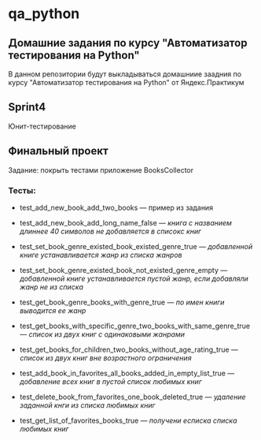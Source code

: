# qa_python

## Домашние задания по курсу "Автоматизатор тестирования на Python"
В данном репозитории будут выкладываться домашниие заадния по курсу "Автоматизатор тестирования на Python" от Яндекс.Практикум

## Sprint4 
Юнит-тестирование

## Финальный проект
Задание: покрыть тестами приложение BooksCollector

### Тесты:

- test_add_new_book_add_two_books — пример из задания

- test_add_new_book_add_long_name_false — *книга с названием длиннее 40 символов не добавляется в списокс книг*
- test_set_book_genre_existed_book_existed_genre_true — *добавленной книге устанавливается жанр из списка жанров*
- test_set_book_genre_existed_book_not_existed_genre_empty — *добавленной книге устанавливается пустой жанр, если добавляли жанр не из списка*
- test_get_book_genre_books_with_genre_true — *по имен книги выводится ее жанр*
- test_get_books_with_specific_genre_two_books_with_same_genre_true — *список из двух книг с одинаковыми жанрами*
- test_get_books_for_children_two_books_without_age_rating_true — *список из двух книг вне возрастного ограничения*
- test_add_book_in_favorites_all_books_added_in_empty_list_true — *добавление всех книг в пустой список любимых книг*
- test_delete_book_from_favorites_one_book_deleted_true — *удаление заданной кнги из списка любимых книг*
- test_get_list_of_favorites_books_true — *получени есписка списка любимых книг*
